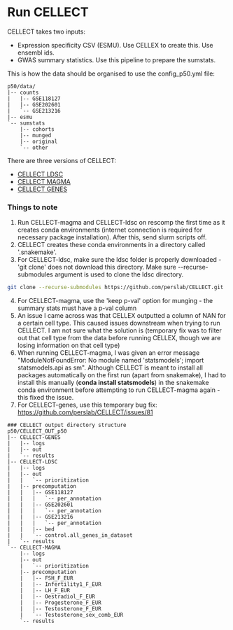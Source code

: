 # Run CELLECT
CELLECT takes two inputs:
- Expression specificity CSV (ESMU). Use CELLEX to create this. Use ensembl ids.
- GWAS summary statistics. Use this pipeline to prepare the sumstats.

This is how the data should be organised to use the config_p50.yml file:
```
p50/data/
|-- counts
|   |-- GSE118127
|   |-- GSE202601
|   `-- GSE213216
|-- esmu
`-- sumstats
    |-- cohorts
    |-- munged
    |-- original
    `-- other
```

There are three versions of CELLECT:
- [CELLECT LDSC](https://github.com/perslab/CELLECT/wiki/CELLECT-LDSC-Tutorial)
- [CELLECT MAGMA](https://github.com/perslab/CELLECT/wiki/CELLECT-MAGMA-Tutorial)
- [CELLECT GENES](https://github.com/perslab/CELLECT/wiki/CELLECT-GENES-Tutorial)

### Things to note
1. Run CELLECT-magma and CELLECT-ldsc on rescomp the first time as it creates conda environments (internet connection is required for necessary package installation). After this, send slurm scripts off.
2. CELLECT creates these conda environments in a directory called '.snakemake'.
3. For CELLECT-ldsc, make sure the ldsc folder is properly downloaded - 'git clone' does not download this directory. Make sure --recurse-submodules argument is used to clone the ldsc directory.
``` bash
git clone --recurse-submodules https://github.com/perslab/CELLECT.git
```
4. For CELLECT-magma, use the 'keep p-val' option for munging - the summary stats must have a p-val column
5. An issue I came across was that CELLEX outputted a column of NAN for a certain cell type. This caused issues downstream when trying to run CELLECT. I am not sure what the solution is (temporary fix was to filter out that cell type from the data before running CELLEX, though we are losing information on that cell type)
6. When running CELLECT-magma, I was given an error message "ModuleNotFoundError: No module named 'statsmodels'; import statsmodels.api as sm". Although CELLECT is meant to install all packages automatically on the first run (apart from snakemake), I had to install this manually (**conda install statsmodels**) in the snakemake conda environment before attempting to run CELLECT-magma again - this fixed the issue.
7. For CELLECT-genes, use this temporary bug fix: https://github.com/perslab/CELLECT/issues/81

```
### CELLECT output directory structure
p50/CELLECT_OUT_p50
|-- CELLECT-GENES
|   |-- logs
|   |-- out
|   `-- results
|-- CELLECT-LDSC
|   |-- logs
|   |-- out
|   |   `-- prioritization
|   |-- precomputation
|   |   |-- GSE118127
|   |   |   `-- per_annotation
|   |   |-- GSE202601
|   |   |   `-- per_annotation
|   |   |-- GSE213216
|   |   |   `-- per_annotation
|   |   |-- bed
|   |   `-- control.all_genes_in_dataset
|   `-- results
`-- CELLECT-MAGMA
    |-- logs
    |-- out
    |   `-- prioritization
    |-- precomputation
    |   |-- FSH_F_EUR
    |   |-- Infertility1_F_EUR
    |   |-- LH_F_EUR
    |   |-- Oestradiol_F_EUR
    |   |-- Progesterone_F_EUR
    |   |-- Testosterone_F_EUR
    |   `-- Testosterone_sex_comb_EUR
    `-- results
```
